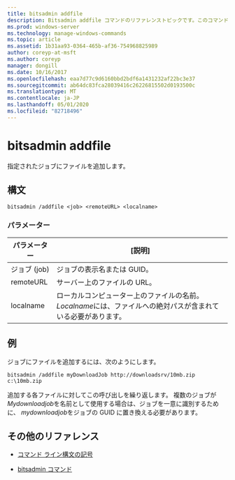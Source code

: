 ```yaml
---
title: bitsadmin addfile
description: Bitsadmin addfile コマンドのリファレンストピックです。このコマンドは、指定されたジョブにファイルを追加します。
ms.prod: windows-server
ms.technology: manage-windows-commands
ms.topic: article
ms.assetid: 1b31aa93-0364-465b-af36-754968825989
author: coreyp-at-msft
ms.author: coreyp
manager: dongill
ms.date: 10/16/2017
ms.openlocfilehash: eaa7d77c9d6160bbd2bdf6a1431232af22bc3e37
ms.sourcegitcommit: ab64dc83fca28039416c26226815502d0193500c
ms.translationtype: MT
ms.contentlocale: ja-JP
ms.lasthandoff: 05/01/2020
ms.locfileid: "82718496"
---
```

# <a name="bitsadmin-addfile"></a>bitsadmin addfile

指定されたジョブにファイルを追加します。

## <a name="syntax"></a>構文

```
bitsadmin /addfile <job> <remoteURL> <localname>
```

### <a name="parameters"></a>パラメーター

| パラメーター | [説明] |
| --------- | ----------- |
| ジョブ (job) | ジョブの表示名または GUID。 |
| remoteURL | サーバー上のファイルの URL。 |
| localname | ローカルコンピューター上のファイルの名前。 *Localname*には、ファイルへの絶対パスが含まれている必要があります。 |

## <a name="examples"></a>例

ジョブにファイルを追加するには、次のようにします。

```
bitsadmin /addfile myDownloadJob http://downloadsrv/10mb.zip c:\10mb.zip
```

追加する各ファイルに対してこの呼び出しを繰り返します。 複数のジョブが*Mydownloadjob*を名前として使用する場合は、ジョブを一意に識別するために、 *mydownloadjob*をジョブの GUID に置き換える必要があります。

## <a name="additional-references"></a>その他のリファレンス

- [コマンド ライン構文の記号](command-line-syntax-key.md)

- [bitsadmin コマンド](bitsadmin.md)
